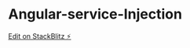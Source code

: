 # Angular-service-Injection

[Edit on StackBlitz ⚡️](https://stackblitz.com/edit/angular-ivy-lwv7tp)